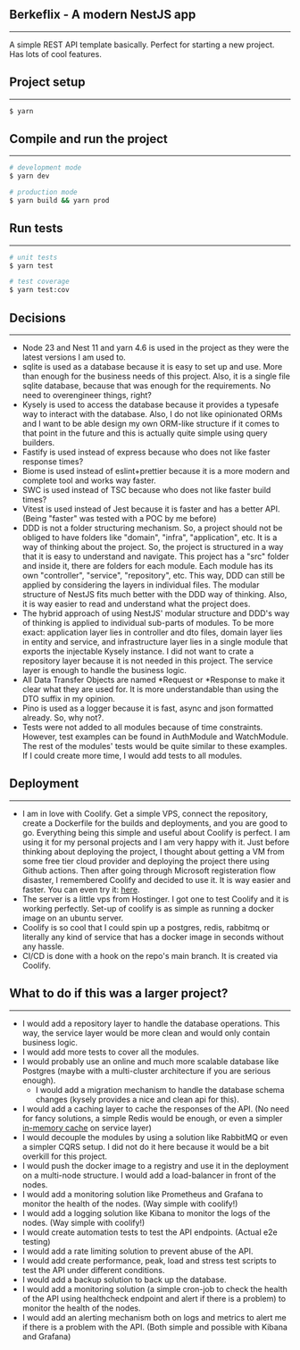 ## Berkeflix - A modern NestJS app

--- 

A simple REST API template basically. Perfect for starting a new project. Has lots of cool features.

## Project setup

---

```bash
$ yarn
```

## Compile and run the project

---

```bash
# development mode
$ yarn dev

# production mode
$ yarn build && yarn prod
```

## Run tests

---

```bash
# unit tests
$ yarn test

# test coverage
$ yarn test:cov
```

## Decisions

---

- Node 23 and Nest 11 and yarn 4.6 is used in the project as they were the latest versions I am used to.
- sqlite is used as a database because it is easy to set up and use. More than enough for the business needs of this project.
Also, it is a single file sqlite database, because that was enough for the requirements. No need to overengineer things, right?
- Kysely is used to access the database because it provides a typesafe way to interact with the database. Also, I do not like opinionated ORMs and I want to be able design my own ORM-like structure if it comes to that point in the future and this is actually quite simple using query builders.
- Fastify is used instead of express because who does not like faster response times?
- Biome is used instead of eslint+prettier because it is a more modern and complete tool and works way faster.
- SWC is used instead of TSC because who does not like faster build times?
- Vitest is used instead of Jest because it is faster and has a better API. (Being "faster" was tested with a POC by me before)
- DDD is not a folder structuring mechanism. So, a project should not be obliged to have folders like "domain", "infra", "application", etc.
It is a way of thinking about the project. So, the project is structured in a way that it is easy to understand and navigate.
This project has a "src" folder and inside it, there are folders for each module. Each module has its own "controller", "service", "repository", etc.
This way, DDD can still be applied by considering the layers in individual files. The modular structure of NestJS fits much better with the DDD way of thinking.
Also, it is way easier to read and understand what the project does.
- The hybrid approach of using NestJS' modular structure and DDD's way of thinking is applied to individual sub-parts of modules.
To be more exact: application layer lies in controller and dto files, domain layer lies in entity and service, and infrastructure layer lies in a single module that exports the injectable Kysely instance.
I did not want to crate a repository layer because it is not needed in this project. The service layer is enough to handle the business logic.
- All Data Transfer Objects are named *Request or *Response to make it clear what they are used for. It is more understandable than using the DTO suffix in my opinion.
- Pino is used as a logger because it is fast, async and json formatted already. So, why not?.
- Tests were not added to all modules because of time constraints. However, test examples can be found in AuthModule and WatchModule.
The rest of the modules' tests would be quite similar to these examples. If I could create more time, I would add tests to all modules.

## Deployment

---

- I am in love with Coolify. Get a simple VPS, connect the repository, create a Dockerfile for the builds and deployments, and you are good to go.
Everything being this simple and useful about Coolify is perfect. I am using it for my personal projects and I am very happy with it.
Just before thinking about deploying the project, I thought about getting a VM from some free tier cloud provider and deploying the project there using Github actions.
Then after going through Microsoft registeration flow disaster, I remembered Coolify and decided to use it. It is way easier and faster.
You can even try it: [here](http://b4wg8k8w4sw04ww8owco4wc8.82.29.177.217.sslip.io/docs).
- The server is a little vps from Hostinger. I got one to test Coolify and it is working perfectly. Set-up of coolify is as simple as running a docker image on an ubuntu server.
- Coolify is so cool that I could spin up a postgres, redis, rabbitmq or literally any kind of service that has a docker image in seconds without any hassle.
- CI/CD is done with a hook on the repo's main branch. It is created via Coolify.

## What to do if this was a larger project?

---

- I would add a repository layer to handle the database operations. This way, the service layer would be more clean and would only contain business logic.
- I would add more tests to cover all the modules.
- I would probably use an online and much more scalable database like Postgres (maybe with a multi-cluster architecture if you are serious enough).
  - I would add a migration mechanism to handle the database schema changes (kysely provides a nice and clean api for this).
- I would add a caching layer to cache the responses of the API. (No need for fancy solutions, a simple Redis would be enough, or even a simpler [in-memory cache](https://www.npmjs.com/package/typescript-memoize) on service layer)
- I would decouple the modules by using a solution like RabbitMQ or even a simpler CQRS setup. I did not do it here because it would be a bit overkill for this project.
- I would push the docker image to a registry and use it in the deployment on a multi-node structure. I would add a load-balancer in front of the nodes.
- I would add a monitoring solution like Prometheus and Grafana to monitor the health of the nodes. (Way simple with coolify!)
- I would add a logging solution like Kibana to monitor the logs of the nodes. (Way simple with coolify!)
- I would create automation tests to test the API endpoints. (Actual e2e testing)
- I would add a rate limiting solution to prevent abuse of the API.
- I would add create performance, peak, load and stress test scripts to test the API under different conditions.
- I would add a backup solution to back up the database.
- I would add a monitoring solution (a simple cron-job to check the health of the API using healthcheck endpoint and alert if there is a problem) to monitor the health of the nodes.
- I would add an alerting mechanism both on logs and metrics to alert me if there is a problem with the API. (Both simple and possible with Kibana and Grafana)
